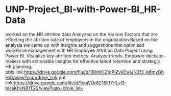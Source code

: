 # UNP-Project_BI-with-Power-BI_HR-Data
worked on the HR attrition data 
Analyzed on the Various Factors that are effecting the attrition rate of employees in the organization
Based on  the analysis we came up with insights and suggestions that optimized workforce management with HR Employee Attrition Data Project using Power BI.
 Visualize key attrition metrics.
 Analyze trends. 
Empower decision-makers with actionable insights for effective talent retention and strategic HR planning.
pbix link:https://drive.google.com/file/d/1BhhKi21qPIZvkEwiJN3f3_ktfmyGhHiG/view?usp=drive_link
ppt link:https://drive.google.com/file/d/1enjVOr8Z16kf7rfLvl3-bHaKhyN81T2S/view?usp=drive_link
